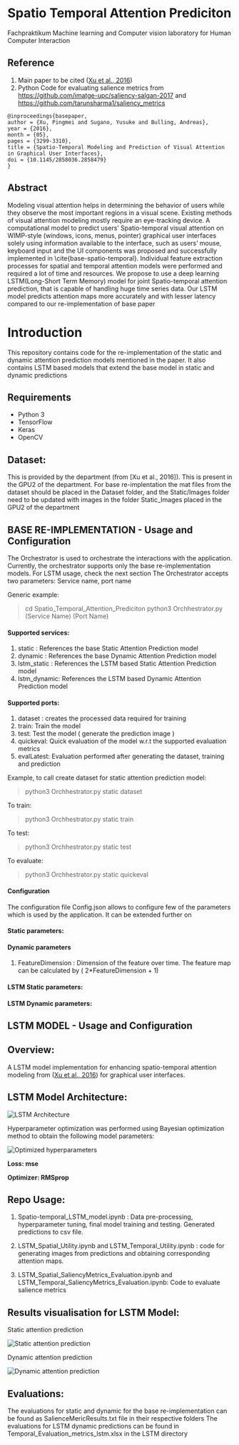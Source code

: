 
# Spatio Temporal Attention Prediciton
Fachpraktikum Machine learning and Computer vision laboratory for Human Computer Interaction

## Reference
1. Main paper to be cited ([Xu et al., 2016](https://perceptual.mpi-inf.mpg.de/files/2016/02/xu16_chi.pdf))
2. Python Code for evaluating salience metrics from https://github.com/imatge-upc/saliency-salgan-2017 and https://github.com/tarunsharma1/saliency_metrics

```
@inproceedings{basepaper,
author = {Xu, Pingmei and Sugano, Yusuke and Bulling, Andreas},
year = {2016},
month = {05},
pages = {3299-3310},
title = {Spatio-Temporal Modeling and Prediction of Visual Attention in Graphical User Interfaces},
doi = {10.1145/2858036.2858479}
}

```
## Abstract

Modeling visual attention helps in determining the behavior of users while they observe the most important regions in a visual scene. Existing methods of visual attention modeling mostly require an eye-tracking device. A computational model to predict users’ Spatio-temporal visual attention on WIMP-style (windows, icons,
  menus, pointer) graphical user interfaces solely using information available to the interface, such as users’ mouse, keyboard input and the UI components was proposed and successfully implemented in \cite{base-spatio-temporal}. Individual feature extraction processes for spatial and temporal attention models were performed and required a lot of time and resources. We propose to use a deep learning LSTM(Long-Short Term Memory) model for joint Spatio-temporal attention prediction, that is capable of handling huge time series data. Our LSTM model predicts attention maps more accurately and with lesser latency compared to our re-implementation of base paper

# Introduction

This repository contains code for the re-implementation of the static and dynamic attention prediction models mentioned in the paper. It also contains LSTM based models that extend the base model in static and dynamic predictions

## Requirements
* Python 3
* TensorFlow 
* Keras
* OpenCV

## Dataset:
This is provided by the department (from [Xu et al., 2016]). This is present in the GPU2 of the department.
For base re-implentation the mat files from the dataset should be placed in the Dataset folder, and the Static/Images folder need to be updated with images in the folder Static_Images placed in the GPU2 of the department

## BASE RE-IMPLEMENTATION - Usage and Configuration

The Orchestrator is used to orchestrate the interactions with the application. Currently, the orchestrator supports only the base re-implementation models. For LSTM usage, check the next section
The Orchestrator accepts two parameters: Service name, port name

Generic example:
>cd Spatio_Temporal_Attention_Prediciton
>python3 Orchhestrator.py (Service Name) (Port Name)

#### Supported services:
1. static : References the base Static Attention Prediction model
2. dynamic : References the base Dynamic Attention Prediction model
3. lstm_static : References the LSTM based Static Attention Prediction model
4. lstm_dynamic: References the LSTM based Dynamic Attention Prediction model
#### Supported ports:
1. dataset : creates the processed data required for training
2. train: Train the model
3. test: Test the model ( generate the prediction image )
4. quickeval: Quick evaluation of the model w.r.t the supported evaluation metrics
5. evalLatest: Evaluation performed after generating the dataset, training and prediction

Example, to call create dataset for static attention prediction model: 
> python3 Orchhestrator.py static dataset

To train: 
> python3 Orchhestrator.py static train

To test:
> python3 Orchhestrator.py static test

To evaluate:
>python3 Orchhestrator.py static quickeval


#### Configuration

The configuration file Config.json allows to configure few of the parameters which is used by the application. It can be extended further on

#### Static parameters:
#### Dynamic parameters
1. FeatureDimension : Dimension of the feature over time. The feature map can be calculated by 
( 2*FeatureDimension + 1)
#### LSTM Static parameters:
#### LSTM Dynamic parameters:

## LSTM MODEL - Usage and Configuration

## Overview:
  A LSTM model implementation for enhancing spatio-temporal attention modeling from ([Xu et al., 2016](https://perceptual.mpi-inf.mpg.de/files/2016/02/xu16_chi.pdf)) for graphical user interfaces.
  
## LSTM Model Architecture:

![LSTM Architecture](LSTM/LSTM_MODEL.png)

Hyperparameter optimization was performed using Bayesian optimization method to obtain the following model parameters:

![Optimized hyperparameters ](LSTM/hyParameters.PNG)

**Loss: mse**


**Optimizer: RMSprop**


## Repo Usage:
1. Spatio-temporal_LSTM_model.ipynb : Data pre-processing, hyperparameter tuning, final model training and testing. Generated predictions to csv file.

2. LSTM_Spatial_Utility.ipynb and LSTM_Temporal_Utility.ipynb : code for generating images from predictions and obtaining corresponding attention maps.

3. LSTM_Spatial_SaliencyMetrics_Evaluation.ipynb and LSTM_Temporal_SaliencyMetrics_Evaluation.ipynb: Code to evaluate salience metrics 

## Results visualisation for LSTM Model:
Static attention prediction

![Static attention prediction ](LSTM/lstm_spatial_visual.png)

Dynamic attention prediction

![Dynamic attention prediction](LSTM/temp_visual_result.png)

## Evaluations:

The evaluations for static and dynamic for the base re-implementation can be found as SalienceMericResults.txt file in their respective folders
The evaluations for LSTM dynamic predictions can be found in Temporal_Evaluation_metrics_lstm.xlsx in the LSTM directory
